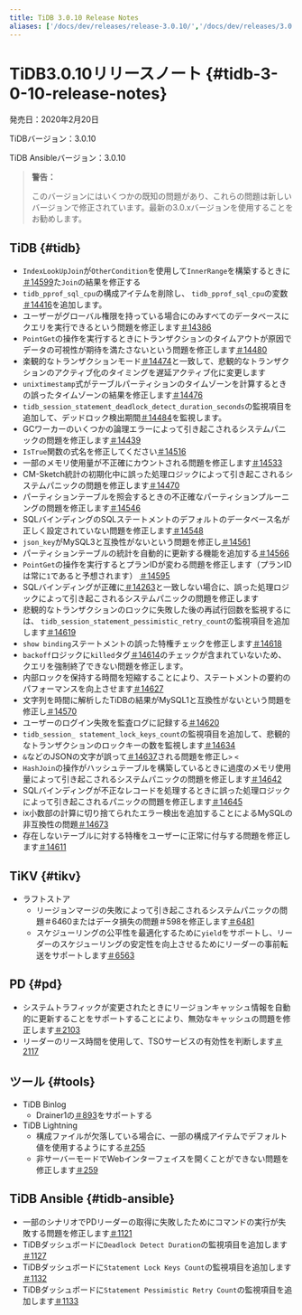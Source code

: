 ```yaml
---
title: TiDB 3.0.10 Release Notes
aliases: ['/docs/dev/releases/release-3.0.10/','/docs/dev/releases/3.0.10/']
---
```


# TiDB3.0.10リリースノート {#tidb-3-0-10-release-notes}

発売日：2020年2月20日

TiDBバージョン：3.0.10

TiDB Ansibleバージョン：3.0.10

> <strong>警告：</strong>
>
> このバージョンにはいくつかの既知の問題があり、これらの問題は新しいバージョンで修正されています。最新の3.0.xバージョンを使用することをお勧めします。

## TiDB {#tidb}

-   `IndexLookUpJoin`が`OtherCondition`を使用して`InnerRange`を構築するときに[＃14599](https://github.com/pingcap/tidb/pull/14599)た`Join`の結果を修正する
-   `tidb_pprof_sql_cpu`の構成アイテムを削除し、 `tidb_pprof_sql_cpu`の変数[＃14416](https://github.com/pingcap/tidb/pull/14416)を追加します。
-   ユーザーがグローバル権限を持っている場合にのみすべてのデータベースにクエリを実行できるという問題を修正します[＃14386](https://github.com/pingcap/tidb/pull/14386)
-   `PointGet`の操作を実行するときにトランザクションのタイムアウトが原因でデータの可視性が期待を満たさないという問題を修正します[＃14480](https://github.com/pingcap/tidb/pull/14480)
-   楽観的なトランザクションモード[＃14474](https://github.com/pingcap/tidb/pull/14474)と一致して、悲観的なトランザクションのアクティブ化のタイミングを遅延アクティブ化に変更します
-   `unixtimestamp`式がテーブルパーティションのタイムゾーンを計算するときの誤ったタイムゾーンの結果を修正します[＃14476](https://github.com/pingcap/tidb/pull/14476)
-   `tidb_session_statement_deadlock_detect_duration_seconds`の監視項目を追加して、デッドロック検出期間[＃14484](https://github.com/pingcap/tidb/pull/14484)を監視します。
-   GCワーカーのいくつかの論理エラーによって引き起こされるシステムパニックの問題を修正します[＃14439](https://github.com/pingcap/tidb/pull/14439)
-   `IsTrue`関数の式名を修正してください[＃14516](https://github.com/pingcap/tidb/pull/14516)
-   一部のメモリ使用量が不正確にカウントされる問題を修正します[＃14533](https://github.com/pingcap/tidb/pull/14533)
-   CM-Sketch統計の初期化中に誤った処理ロジックによって引き起こされるシステムパニックの問題を修正します[＃14470](https://github.com/pingcap/tidb/pull/14470)
-   パーティションテーブルを照会するときの不正確なパーティションプルーニングの問題を修正します[＃14546](https://github.com/pingcap/tidb/pull/14546)
-   SQLバインディングのSQLステートメントのデフォルトのデータベース名が正しく設定されていない問題を修正します[＃14548](https://github.com/pingcap/tidb/pull/14548)
-   `json_key`がMySQL3と互換性がないという問題を修正し[＃14561](https://github.com/pingcap/tidb/pull/14561)
-   パーティションテーブルの統計を自動的に更新する機能を追加する[＃14566](https://github.com/pingcap/tidb/pull/14566)
-   `PointGet`の操作を実行するとプランIDが変わる問題を修正します（プランIDは常に`1`であると予想されます） [＃14595](https://github.com/pingcap/tidb/pull/14595)
-   SQLバインディングが正確に[＃14263](https://github.com/pingcap/tidb/pull/14263)と一致しない場合に、誤った処理ロジックによって引き起こされるシステムパニックの問題を修正します
-   悲観的なトランザクションのロックに失敗した後の再試行回数を監視するには、 `tidb_session_statement_pessimistic_retry_count`の監視項目を追加します[＃14619](https://github.com/pingcap/tidb/pull/14619)
-   `show binding`ステートメントの誤った特権チェックを修正します[＃14618](https://github.com/pingcap/tidb/pull/14618)
-   `backoff`ロジックに`killed`タグ[＃14614](https://github.com/pingcap/tidb/pull/14614)のチェックが含まれていないため、クエリを強制終了できない問題を修正します。
-   内部ロックを保持する時間を短縮することにより、ステートメントの要約のパフォーマンスを向上させます[＃14627](https://github.com/pingcap/tidb/pull/14627)
-   文字列を時間に解析したTiDBの結果がMySQL1と互換性がないという問題を修正し[＃14570](https://github.com/pingcap/tidb/pull/14570)
-   ユーザーのログイン失敗を監査ログに記録する[＃14620](https://github.com/pingcap/tidb/pull/14620)
-   `tidb_session_ statement_lock_keys_count`の監視項目を追加して、悲観的なトランザクションのロックキーの数を監視します[＃14634](https://github.com/pingcap/tidb/pull/14634)
-   `&`などのJSONの文字が誤って[＃14637](https://github.com/pingcap/tidb/pull/14637)される問題を修正し`>` `<`
-   `HashJoin`の操作がハッシュテーブルを構築しているときに過度のメモリ使用量によって引き起こされるシステムパニックの問題を修正します[＃14642](https://github.com/pingcap/tidb/pull/14642)
-   SQLバインディングが不正なレコードを処理するときに誤った処理ロジックによって引き起こされるパニックの問題を修正します[＃14645](https://github.com/pingcap/tidb/pull/14645)
-   ix小数部の計算に切り捨てられたエラー検出を追加することによるMySQLの非互換性の問題[＃14673](https://github.com/pingcap/tidb/pull/14673)
-   存在しないテーブルに対する特権をユーザーに正常に付与する問題を修正します[＃14611](https://github.com/pingcap/tidb/pull/14611)

## TiKV {#tikv}

-   ラフトストア
    -   リージョンマージの失敗によって引き起こされるシステムパニックの問題＃6460またはデータ損失の問題＃598を修正します[＃6481](https://github.com/tikv/tikv/pull/6481)
    -   スケジューリングの公平性を最適化するために`yield`をサポートし、リーダーのスケジューリングの安定性を向上させるためにリーダーの事前転送をサポートします[＃6563](https://github.com/tikv/tikv/pull/6563)

## PD {#pd}

-   システムトラフィックが変更されたときにリージョンキャッシュ情報を自動的に更新することをサポートすることにより、無効なキャッシュの問題を修正します[＃2103](https://github.com/pingcap/pd/pull/2103)
-   リーダーのリース時間を使用して、TSOサービスの有効性を判断します[＃2117](https://github.com/pingcap/pd/pull/2117)

## ツール {#tools}

-   TiDB Binlog
    -   Drainer1の[＃893](https://github.com/pingcap/tidb-binlog/pull/893)をサポートする
-   TiDB Lightning
    -   構成ファイルが欠落している場合に、一部の構成アイテムでデフォルト値を使用するようにする[＃255](https://github.com/pingcap/tidb-lightning/pull/255)
    -   非サーバーモードでWebインターフェイスを開くことができない問題を修正します[＃259](https://github.com/pingcap/tidb-lightning/pull/259)

## TiDB Ansible {#tidb-ansible}

-   一部のシナリオでPDリーダーの取得に失敗したためにコマンドの実行が失敗する問題を修正します[＃1121](https://github.com/pingcap/tidb-ansible/pull/1121)
-   TiDBダッシュボードに`Deadlock Detect Duration`の監視項目を追加します[＃1127](https://github.com/pingcap/tidb-ansible/pull/1127)
-   TiDBダッシュボードに`Statement Lock Keys Count`の監視項目を追加します[＃1132](https://github.com/pingcap/tidb-ansible/pull/1132)
-   TiDBダッシュボードに`Statement Pessimistic Retry Count`の監視項目を追加します[＃1133](https://github.com/pingcap/tidb-ansible/pull/1133)
